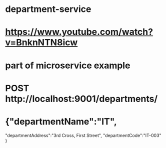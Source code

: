 # department-service
# https://www.youtube.com/watch?v=BnknNTN8icw
# part of microservice example
# POST http://localhost:9001/departments/
# {"departmentName":"IT",
 "departmentAddress":"3rd Cross, First Street",
 "departmentCode":"IT-003"
}
